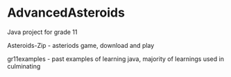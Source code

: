 # AdvancedAsteroids
Java project for grade 11

Asteroids-Zip - asteriods game, download and play


gr11examples - past examples of learning java, majority of learnings used in culminating
